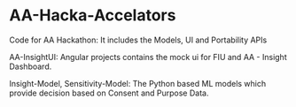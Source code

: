 # AA-Hacka-Accelators
Code for AA Hackathon: It includes the Models, UI and Portability APIs

AA-InsightUI: Angular projects contains the mock ui for FIU and AA - Insight Dashboard.

Insight-Model, Sensitivity-Model: The Python based ML models which provide decision based on Consent and Purpose Data.


